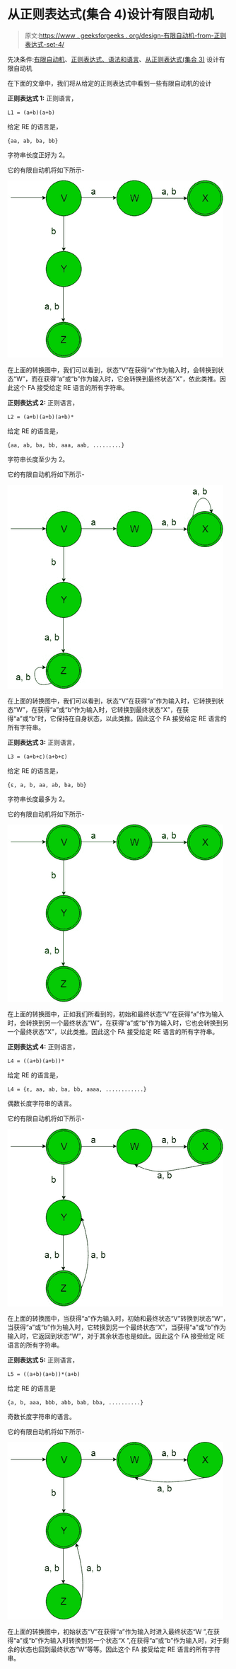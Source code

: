 # 从正则表达式(集合 4)设计有限自动机

> 原文:[https://www . geeksforgeeks . org/design-有限自动机-from-正则表达式-set-4/](https://www.geeksforgeeks.org/designing-finite-automata-from-regular-expression-set-4/)

先决条件:[有限自动机](https://www.geeksforgeeks.org/toc-finite-automata-introduction/)、[正则表达式、语法和语言](https://www.geeksforgeeks.org/regular-expressions-regular-grammar-and-regular-languages/)、[从正则表达式(集合 3)](https://www.geeksforgeeks.org/toc-designing-finite-automata-from-regular-expression-set-3/) 设计有限自动机

在下面的文章中，我们将从给定的正则表达式中看到一些有限自动机的设计

**正则表达式 1:** 正则语言，

```
L1 = (a+b)(a+b) 
```

给定 RE 的语言是，

```
{aa, ab, ba, bb} 
```

字符串长度正好为 2。

它的有限自动机将如下所示-

![](img/f2b0292baf76bd619bf014ccf790573b.png)

在上面的转换图中，我们可以看到，状态“V”在获得“a”作为输入时，会转换到状态“W”，而在获得“a”或“b”作为输入时，它会转换到最终状态“X”，依此类推。因此这个 FA 接受给定 RE 语言的所有字符串。

**正则表达式 2:** 正则语言，

```
L2 = (a+b)(a+b)(a+b)* 
```

给定 RE 的语言是，

```
{aa, ab, ba, bb, aaa, aab, .........} 
```

字符串长度至少为 2。

它的有限自动机将如下所示-

![](img/a5233a251994b26e97c6c04c4e516d70.png)

在上面的转换图中，我们可以看到，状态“V”在获得“a”作为输入时，它转换到状态“W”，在获得“a”或“b”作为输入时，它转换到最终状态“X”，在获得“a”或“b”时，它保持在自身状态，以此类推。因此这个 FA 接受给定 RE 语言的所有字符串。

**正则表达式 3:** 正则语言，

```
L3 = (a+b+ε)(a+b+ε) 
```

给定 RE 的语言是，

```
{ε, a, b, aa, ab, ba, bb} 
```

字符串长度最多为 2。

它的有限自动机将如下所示-

![](img/bd864c486531dc14a6585414607be701.png)

在上面的转换图中，正如我们所看到的，初始和最终状态“V”在获得“a”作为输入时，会转换到另一个最终状态“W”，在获得“a”或“b”作为输入时，它也会转换到另一个最终状态“X”，以此类推。因此这个 FA 接受给定 RE 语言的所有字符串。

**正则表达式 4:** 正则语言，

```
L4 = ((a+b)(a+b))* 
```

给定 RE 的语言是，

```
L4 = {ε, aa, ab, ba, bb, aaaa, ............} 
```

偶数长度字符串的语言。

它的有限自动机将如下所示-

![](img/2c78d7243a7314efdf454e4bde71cb26.png)

在上面的转换图中，当获得“a”作为输入时，初始和最终状态“V”转换到状态“W”，当获得“a”或“b”作为输入时，它转换到另一个最终状态“X”，当获得“a”或“b”作为输入时，它返回到状态“W”，对于其余状态也是如此。因此这个 FA 接受给定 RE 语言的所有字符串。

**正则表达式 5:** 正则语言，

```
L5 = ((a+b)(a+b))*(a+b) 
```

给定 RE 的语言是

```
{a, b, aaa, bbb, abb, bab, bba, ..........} 
```

奇数长度字符串的语言。

它的有限自动机将如下所示-

![](img/3b5b5f9a6fb7d45cbfefc113de786449.png)

在上面的转换图中，初始状态“V”在获得“a”作为输入时进入最终状态“W ”,在获得“a”或“b”作为输入时转换到另一个状态“X ”,在获得“a”或“b”作为输入时，对于剩余的状态也回到最终状态“W”等等。因此这个 FA 接受给定 RE 语言的所有字符串。